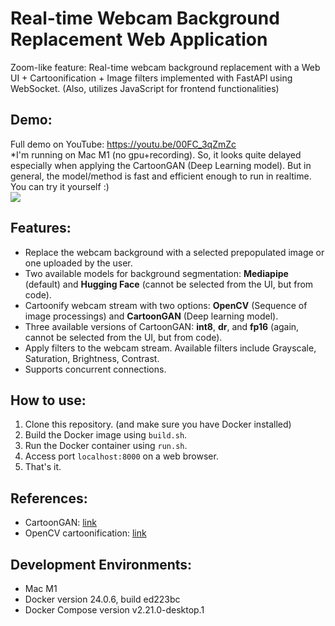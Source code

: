 # Real-time Webcam Background Replacement Web Application

Zoom-like feature: Real-time webcam background replacement with a Web UI + Cartoonification + Image filters implemented with FastAPI using WebSocket. (Also, utilizes JavaScript for frontend functionalities)

## Demo:
Full demo on YouTube: https://youtu.be/00FC_3qZmZc  
*I'm running on Mac M1 (no gpu+recording). So, it looks quite delayed especially when applying the CartoonGAN (Deep Learning model). But in general, the model/method is fast and efficient enough to run in realtime. You can try it yourself :)  
<img src="./assets/preview.gif">

## Features:
- Replace the webcam background with a selected prepopulated image or one uploaded by the user.
- Two available models for background segmentation: **Mediapipe** (default) and **Hugging Face** (cannot be selected from the UI, but from code).
- Cartoonify webcam stream with two options: **OpenCV** (Sequence of image processings) and **CartoonGAN** (Deep learning model).
- Three available versions of CartoonGAN: **int8**, **dr**, and **fp16** (again, cannot be selected from the UI, but from code).
- Apply filters to the webcam stream. Available filters include Grayscale, Saturation, Brightness, Contrast.
- Supports concurrent connections.

## How to use:
1. Clone this repository. (and make sure you have Docker installed)
2. Build the Docker image using `build.sh`.
3. Run the Docker container using `run.sh`.
4. Access port `localhost:8000` on a web browser.
5. That's it.

## References:
- CartoonGAN: [link](https://www.kaggle.com/models/spsayakpaul/cartoongan/)
- OpenCV cartoonification: [link](https://www.analyticsvidhya.com/blog/2022/06/cartoonify-image-using-opencv-and-python/) 

## Development Environments:
- Mac M1
- Docker version 24.0.6, build ed223bc
- Docker Compose version v2.21.0-desktop.1